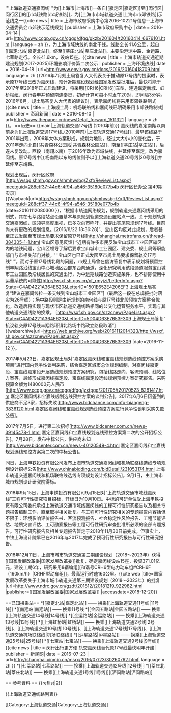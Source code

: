 '''上海轨道交通嘉闵线'''为[[上海市|上海市]]一条自[[嘉定区|嘉定区]]至[[闵行区|闵行区]]的[[市域铁路|市域铁路]]，为[[上海市市域轨道交通|上海市市郊铁路]]示范线之一<ref>{{cite news | title = 上海市政府采购中心第2016-10221号信息--上海市交通委员会市郊铁示范线规划
| publisher = 上海市政府采购中心 | date = 2016-04-14 | url=http://www.ccgp.gov.cn/cggg/dfgg/gkzb/201604/t20160414_6676101.htm | language = zh }}</ref>，为上海市域快线的南北干线<ref name="xinmin20160723"></ref>。线路全长41.6公里，起自[[嘉定北站|嘉定北站]]，终至[[莘庄北站|莘庄北站]]。主要沿澄浏中路、金运路、七莘路走行。全长41.6km，设站15座。<ref name="envir20160418">{{cite news | title = 上海市轨道交通近期建设规划(2017-2025)环境影响评价第二次公示
| publisher = 上海环境热线| date = 2016-04-18 | url=http://www.envir.gov.cn/docs/2016/20160418709.htm| language = zh }}</ref><ref name="国发"/>2016年7月规土局答复人大代表关于推动原17号线的提案时，表示原17号线已改为嘉闵线，预计近期建设规划经国家发改委批准后，最快将能于2017年至2018年正式启动建设，将采用[[CRH6|CRH6]]车型，连通嘉定新城、虹桥枢纽、闵行春申并预留南连奉贤，初步计算可每小时发车20对，即间隔3分钟<ref name="xinmin20160723"></ref>。2016年8月，规土局答复人大代表的建议时，表示嘉闵线将采用市郊铁路制式<ref>{{cite news | title = 上海规土局：机场联络线和嘉闵线已明确采用市郊铁路制式| publisher = 澎湃新闻 | date = 2016-08-10 | url=http://www.thepaper.cn/newsDetail_forward_1511321 | language = zh }}</ref>。
==历史==
{{main|上海轨道交通17号线 (2010年前)}}
嘉闵线的嘉定南翔以南前身为[[上海轨道交通17号线_(2010年前)|上海轨道交通17号线]]，最早该线路于2001年出现，2006年大体方案形成，规划为地铁，经过大大小小的变化后，于2011年走向北自[[共青森林公园站|共青森林公园站]]，南至[[莘庄站|莘庄站]]，后遂未复改动。西段（南翔以南）于2016年改为市域快线，并延伸至嘉定，改为嘉闵线。原17号线中江杨南路以东的线位则予以[[上海轨道交通20号线|20号线]]并延伸至东靖路。

规划出现后，闵行区政府<ref>[http://wsbg.shmh.gov.cn/shmhwsbg/Zxft/ReviewList.aspx?meetguid=288cff37-44c6-4f94-a546-35180e077b4b 闵行区长办公 第49期实录] {{Wayback|url=http://wsbg.shmh.gov.cn/shmhwsbg/Zxft/ReviewList.aspx?meetguid=288cff37-44c6-4f94-a546-35180e077b4b |date=20161112080300 }}，“根据市轨道网络规划，规划轨道交通嘉闵线采用的制式，其在七莘路段站点设置基本与原规划轨道交通设置站点一致。关于规划轨道交通嘉闵线，区领导高度重视，已多次向市呼吁，并提出实施原规划17号线。目前尚未有更改的规划信息。[2016/8/22 18:36:28]”</ref>、宝山区均反对此规划，后者甚至正式发函至市规土局要求保留原17号线<ref>[http://shanghai.metrofans.cn/thread-384305-1-1.html 宝山区意见反馈] “近期有许多市民反映宝山城市工业园区辖区内的地铁问题，宝山区领导了解后要求宝山城市工业园区、建交委、规土局等职能部门与市相关部门对接。'''宝山区也已正式发函至市规土局要求保留轨交17号线'''”</ref>。而对于原17号线北段的问题，市规土局曾在信访答复中表示规划将预留控制丰翔路沿线宝山中心城地区西部东西向通道，深化研究利用该段通道服务宝山城市工业园区及沿线居民的交通出行，为中远期线路创造实施条件，也不排除使用中运量系统的可能性<ref>[http://wsxf.sh.gov.cn/xf_rmyjzj/LetterInfo.aspx?State=C4AD4221A364E620&LetterID=1501E652E4206EF3 上海规土局答复“建议在嘉闵线拉一条支线到宝山城市工业园区”]</ref>（最后这一段在总规报批时落实为26号线）；场中路段则是由新规划的南何线与原17号线北段预控方案整合优化，改造后将实现与现状市区轨道交通线路相同的公交化运营服务水平，实现与其他轨道交通线路的换乘。 <ref>[http://wsxf.sh.gov.cn/szzcnew/PageList.aspx?State=C4AD4221A364E620&LetterID=5D04D63E7653F309 上海规土局答复“	抗议轨交原17号线丰翔路环镇北路场中路政立路段取消”] {{webarchive|url=https://web.archive.org/web/20161112014323/http://wsxf.sh.gov.cn/szzcnew/PageList.aspx?State=C4AD4221A364E620&LetterID=5D04D63E7653F309 |date=2016-11-12 }}</ref>。

2017年5月23日，嘉定区规土局对“嘉定区嘉闵线和宝嘉线规划选线预控方案采购项目”进行国内竞争性谈判采购，结合嘉定区城市总体规划编制，对嘉闵线嘉定段、宝嘉线嘉定段开展选线规划预控方案研究，包括线路走向、客流预测、线站位方案等，最终形成嘉闵线嘉定段、宝嘉线嘉定段选线规划预控方案研究报告。采购预算金额为1480000元人民币<ref>[http://www.ccgp.gov.cn/cggg/dfgg/jzxtpgg/201705/t20170523_8281417.htm 嘉定区嘉闵线和宝嘉线规划选线预控方案的谈判公告]</ref>。2017年6月6日因签到的供应商不足3家，招标失败<ref>[http://www.bidchance.com/info-biangeng-3836120.html 嘉定区嘉闵线和宝嘉线规划选线预控方案进行竞争性谈判采购失败公告]</ref>。

2017年7月5日，进行第二次招标<ref>[http://www.bidcenter.com.cn/news-39145478-1.html 嘉定区嘉闵线和宝嘉线规划选线预控方案第二次的公开招标公告]</ref>。7月28日，发布中标公告，供应商未知<ref>[http://www.bidcenter.com.cn/news-40120549-4.html 嘉定区嘉闵线和宝嘉线规划选线预控方案第二次的中标公告]</ref>。

同日，上海申铁投资有限公司发布上海市轨道交通嘉闵线和机场联络线选线专项规划设计招标公告<ref>[http://www.chinabidding.com/bidDetail/231053174.html 上海市轨道交通嘉闵线和机场联络线选线专项规划设计招标公告]</ref>。9月1日，由上海市城市规划设计研究院得标。

2018年9月15日，上海申铁投资有限公司9月15日对“上海轨道交通市域线嘉闵线”工程可行性研究项目招标，开标日为10月10日。中标的可研单位受上海申铁投资有限公司委托承担上海轨道交通市域线嘉闵线的工程可行性研究报告以及相关专题报告编制工作，直至取得相关批复。与工程可行性研究相关的专题报告内容括但不限于：环境影响评价报告书、客流预测报告、社会稳定性风险报告、工程节能评估、地质灾害评估、工可勘察报告等工程可行性研究审查批准所必须的全部专题报告。可行性研究报告及相关专题报告暂定于2018年11月30日前完成。但事实上，中铁上海设计院早已在2016年与2017年完成了预可行性研究报告与可行性研究报告。

2018年12月11日，上海市城市轨道交通第三期建设规划（2018～2023年）获得[[国家发展改革委|国家发展改革委]]批复，确定嘉闵线设站15座，投资371.01亿元，建设工期6年，研究采用8辆编组[[和谐号CRH6型电力动车组#CRH6F（160km/h）|CRHF型动车组]]，最高运行时速160公里。<ref name="国发">{{cite web |title=国家发展改革委关于上海市城市轨道交通第三期建设规划（2018～2023年）的批复 |url=http://www.ndrc.gov.cn/gzdt/201812/t20181219_922982.html |publisher=[[国家发展改革委|国家发展改革委]] |accessdate=2018-12-20}}</ref>

==已知换乘站==
*[[嘉定北站|嘉定北站]] —— 换乘[[上海轨道交通11号线|11号线]]
*[[南翔站|南翔站]] —— 换乘11号线
*[[金园五路站|金园五路站]] —— 换乘[[上海轨道交通14号线|14号线]]
*[[金运路站|金运路站]] —— 换乘[[上海轨道交通13号线|13号线]]
*[[上海虹桥站|虹桥站]] —— 换乘[[上海轨道交通2号线|2号线]]、[[上海轨道交通10号线|10号线]]、[[上海轨道交通17号线|17号线]]、[[上海轨道交通机场联络线|机场联络线]]
*[[沪星路站|沪星路站]] —— 换乘[[上海轨道交通25号线|25号线]]<ref name="xinmin20160723"></ref>
*[[七宝站|七宝站]] —— 换乘[[上海轨道交通9号线|9号线]]<ref name="xinmin20160723">{{cite news | title = 闵行出行更方便 轨交嘉闵线替代原17号线最快明年开建| publisher = 新民网| date = 2016-07-23 | url=http://shanghai.xinmin.cn/msrx/2016/07/23/30260762.html| language = zh }}</ref>
*[[七莘路站|七莘路站]] —— 换乘[[上海轨道交通12号线|12号线]]<ref name="xinmin20160723"></ref>
*[[莘庄北站|莘庄北站]] —— 换乘[[上海轨道交通1号线|1号线]][[沪闵路站|沪闵路站]]

== 参考資料 ==
{{reflist|2}}

{{上海轨道交通线路列表}}

[[Category:上海轨道交通|Category:上海轨道交通]]
